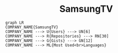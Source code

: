 <h1 align="center">SamsungTV</h1>

```mermaid
graph LR
COMPANY_NAME{SamsungTV}
COMPANY_NAME ---> U{Users} ---> UN[6]
COMPANY_NAME ---> R{Repositories} ---> RN[30]
COMPANY_NAME ---> G{Gists} ---> GN[12]
COMPANY_NAME ---> ML{Most Used<br>Languages}
```
